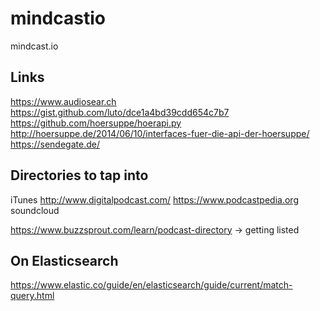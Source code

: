 # mindcastio
mindcast.io

## Links

https://www.audiosear.ch
https://gist.github.com/luto/dce1a4bd39cdd654c7b7
https://github.com/hoersuppe/hoerapi.py
http://hoersuppe.de/2014/06/10/interfaces-fuer-die-api-der-hoersuppe/
https://sendegate.de/

## Directories to tap into

iTunes
http://www.digitalpodcast.com/
https://www.podcastpedia.org
soundcloud

https://www.buzzsprout.com/learn/podcast-directory -> getting listed

## On Elasticsearch

https://www.elastic.co/guide/en/elasticsearch/guide/current/match-query.html

